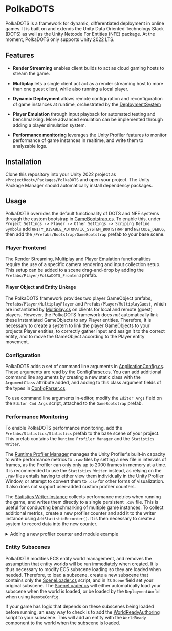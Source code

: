 # PolkaDOTS
PolkaDOTS is a framework for dynamic, differentiated deployment in online games. It is built on and extends the Unity Data Oriented
Technology Stack (DOTS) as well as the Unity Netcode For Entities (NFE) package. At the moment, PolkaDOTS only supports
Unity 2022 LTS.

## Features
* **Render Streaming** enables client builds to act as cloud gaming hosts to stream the game.

* **Multiplay** lets a single client act act as a render streaming host to more than one guest client, while also running a local player.  

* **Dynamic Deployment** allows remote configuration and reconfiguration of game instances at runtime, orchestrated
by the [DeploymentSystem](./Runtime/Deployment/DeploymentSystem.cs)

* **Player Emulation** through input playback for automated testing and benchmarking. More advanced emulation can
be implemented through adding a player simulation system.

* **Performance monitoring** leverages the Unity Profiler features to monitor performance of game instances in realtime,
and write them to analyzable logs. 

## Installation
Clone this repository into your Unity 2022 project as `<ProjectRoot>/Packages/PolkaDOTS` and open your project.
The Unity Package Manager should automatically install dependency packages. 

## Usage
PolkaDOTS overrides the default functionality of DOTS and NFE systems through the custom bootstrap
in [GameBootstrap.cs](./Runtime/Bootstrap/GameBootstrap.cs). To enable this, under 
`Project Settings -> Player -> Other Settings -> Scriping Define Symbols` add `UNITY_DISABLE_AUTOMATIC_SYSTEM_BOOTSTRAP` and
`NETCODE_DEBUG`, then add the `/Prefabs/Bootstrap/GameBootstrap` prefab to your base scene.

### Player Frontend
The Render Streaming, Multiplay and Player Emulation functionalities require the use of a specific camera rendering and input collection
setup. This setup can be added to a scene drag-and-drop by adding the `Prefabs/Player/PolkaDOTS_Frontend` prefab. 

#### Player Object and Entity Linkage
The PolkaDOTS framework provides two player GameObject prefabs, `Prefabs/Player/MultiplayPlayer` and `Prefabs/Player/MultiplayGuest`,
which are instantiated by [Multiplay.cs](./Runtime/Player/Multiplay/Multiplay.cs) on clients for local and remote (guest) players.
However, the PolkaDOTS framework does _not_ automatically link these instantiated GameObjects to any Player entities.
Therefore, it is necessary to create a system to link the player GameObjects to your projects Player entities, to correctly 
gather input and assign it to the correct entity, and to move the GameObject according to the Player entity movement.

### Configuration
PolkaDOTS adds a set of command line arguments in [ApplicationConfig.cs](./Runtime/Configuration/ApplicationConfig.cs). These
arguments are read by the [ConfigParser.cs](./Runtime/Configuration/ConfigParser.cs). You can add additional command line
arguments by creating a new static class with the `ArgumentClass` attribute added, and adding to this class argument fields 
of the types in [ConfigParser.cs](./Runtime/Configuration/ConfigParser.cs). 

To use command line arguments in-editor, modify the `Editor Args` field on the `Editor Cmd Args` script, attached to the `GameBootstrap` prefab.

### Performance Monitoring
To enable PolkaDOTS performance monitoring, add the `Prefabs/Statistics/Statistics` prefab to the base scene of your project.
This prefab contains the `Runtime Profiler Manager` and the `Statistics Writer`.

The [Runtime Profiler Manager](./Runtime/Statistics/RuntimeProfilerManager.cs) manages the Unity Profiler's built-in
capacity to write performance metrics to `.raw` files by setting a new file in intervals of frames, as the Profiler can
only only up to 2000 frames in memory at a time. It is recommended to use the `Statistics Writer` instead, as relying on
the `.raw` files entails having to either view them individually in the Unity Profiler Window, or attempt to convert them
to `.csv` for other forms of visualization. It also does not support user-added custom profiler counters.

The [Statistics Writer Instance](./Runtime/Statistics/StatisticsWriterInstance.cs) collects performance metrics when running
the game, and writes them directly to a single persistent `.csv` file. This is useful for conducting benchmarking of multiple
game instances. To collect additional metrics, create a new profiler counter and add it to the writer instance using `AddStatisticRecorder()`.
It is then necessary to create a system to record data into the new counter.

<details>
  <summary>Adding a new profiler counter and module example</summary>

```csharp
 public class GameStatistics
{
    public static readonly ProfilerCategory GameStatisticsCategory = ProfilerCategory.Scripts;
    
    public const string NumPlayersName = "Number of Players";
    
    public static readonly ProfilerCounterValue<int> NumPlayers =
        new ProfilerCounterValue<int>(GameStatisticsCategory, NumPlayersName, ProfilerMarkerDataUnit.Count);
}

[ProfilerModuleMetadata("Game Statistics")] 
public class GameProfilerModule : ProfilerModule
{
    static readonly ProfilerCounterDescriptor[] k_Counters = new ProfilerCounterDescriptor[]
    {
        new ProfilerCounterDescriptor(GameStatistics.NumPlayersName, GameStatistics.GameStatisticsCategory),
    };
    public GameProfilerModule() : base(k_Counters) { }
}
```
</details>

### Entity Subscenes
PolkaDOTS modifies ECS entity world management, and removes the assumption that entity worlds will be run immediately
when created. It is thus necessary to modify ECS subscene loading so they are loaded when needed. Therefore,
to load a subscene, create a new subscene that contains only the [SceneLoader.cs](./Runtime/Deployment/SceneLoader.cs)
script, and in its `Scene` field set your original subscene. The [SceneLoader.cs](./Runtime/Deployment/SceneLoader.cs) will
either automatically load your subscene when the world is loaded, or be loaded by the `DeploymentWorld` when using
`RemoteConfig`. 

If your game has logic that depends on these subscenes being loaded before running, an easy way to check is to
add the [WorldReadyAuthoring](./Extensions/NetcodeForEntities/WorldReadyAuthoring.cs) script to your subscene. This will
add an entity with the `WorldReady` component to the world when the subscene is loaded.
